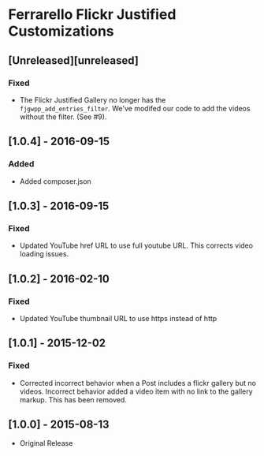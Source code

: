 Ferrarello Flickr Justified Customizations
==========================================

## [Unreleased][unreleased]
### Fixed
- The Flickr Justified Gallery no longer has the `fjgwpp_add_entries_filter`. We've modifed our code to add the videos without the filter. (See #9).

## [1.0.4] - 2016-09-15
### Added
- Added composer.json

## [1.0.3] - 2016-09-15
### Fixed
- Updated YouTube href URL to use full youtube URL. This corrects video loading issues.

## [1.0.2] - 2016-02-10
### Fixed
- Updated YouTube thumbnail URL to use https instead of http

## [1.0.1] - 2015-12-02
### Fixed
- Corrected incorrect behavior when a Post includes a flickr gallery but no videos. Incorrect behavior added a video item with no link to the gallery markup.  This has been removed.

## [1.0.0] - 2015-08-13
- Original Release
